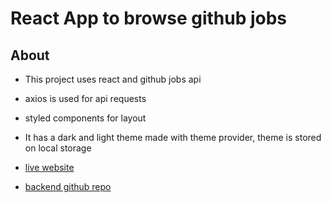 # React App to browse github jobs
## About
* This project uses react and github jobs api

* axios is used for api requests
* styled components for layout
* It has a dark and light theme made with theme provider, theme is stored on local storage

* [live website](https://github-jobs-website.web.app/)
* [backend github repo](https://github.com/emilkovacevic/github-jobs--backend)
